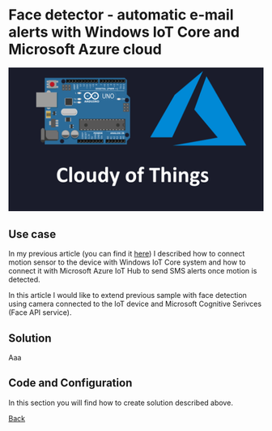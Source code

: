 # Face detector - automatic e-mail alerts with Windows IoT Core and Microsoft Azure cloud


![Image](https://github.com/Daniel-Krzyczkowski/Daniel-Krzyczkowski.github.io/blob/master/cloudyofthings/mainassets/CloudyOfThings.png?raw=true)

## Use case

In my previous article (you can find it [here](https://daniel-krzyczkowski.github.io/cloudyofthings/article1/index)) I described how to connect motion sensor to the device with Windows IoT Core system and how to connect it with Microsoft Azure IoT Hub to send SMS alerts once motion is detected.

In this article I would like to extend previous sample with face detection using camera connected to the IoT device and Microsoft Cognitive Serivces (Face API service).

## Solution
Aaa

## Code and Configuration

In this section you will find how to create solution described above.


[Back](https://daniel-krzyczkowski.github.io/cloudyofthings/main/index)
